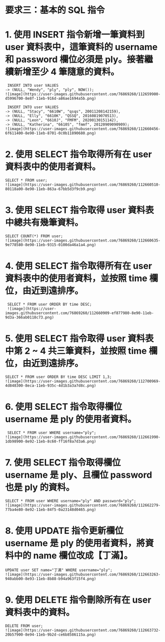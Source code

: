 # 要求三：基本的 SQL 指令
# 1. 使用 INSERT 指令新增一筆資料到 user 資料表中，這筆資料的 username 和 password 欄位必須是 ply。接著繼續新增至少 4 筆隨意的資料。
     INSERT INTO user VALUES
    -> (NULL, "Wendy", "ply", "ply", NOW());
    ![image](https://user-images.githubusercontent.com/76869260/112659900-d5996700-8e8f-11eb-916d-a86ae1694a5b.png)
    
     INSERT INTO user VALUES
    -> (NULL, "Stacy", "6610W", "qsqs", 20011208142159),
    -> (NULL, "Elly", "6610K", "QSSQ", 20160819070513),
    -> (NULL, "Leon", "6610J", "FMFM", 20200130151142),
    -> (NULL, "Katherina", "6610S", "fmmf", 20120909090909);
    ![image](https://user-images.githubusercontent.com/76869260/112660456-6f611400-8e90-11eb-8701-0c0b11890680.png)


# 2. 使用 SELECT 指令取得所有在 user 資料表中的使用者資料。
    SELECT * FROM user;
    ![image](https://user-images.githubusercontent.com/76869260/112660510-80118a00-8e90-11eb-863a-67bb5d3f9cb9.png)


# 3. 使用 SELECT 指令取得 user 資料表中總共有幾筆資料。
    SELECT COUNT(*) FROM user;
    ![image](https://user-images.githubusercontent.com/76869260/112660635-9e778580-8e90-11eb-9315-0100da46a1a4.png)


# 4. 使用 SELECT 指令取得所有在 user 資料表中的使用者資料，並按照 time 欄位，由近到遠排序。
     SELECT * FROM user ORDER BY time DESC;
     ![image](https://user-images.githubusercontent.com/76869260/112660909-ef877980-8e90-11eb-9d3a-366ab0118c73.png)


# 5. 使用 SELECT 指令取得 user 資料表中第 2 ~ 4 共三筆資料，並按照 time 欄位，由近到遠排序。
    SELECT * FROM user ORDER BY time DESC LIMIT 1,3;
    ![image](https://user-images.githubusercontent.com/76869260/112700969-4d848300-8eca-11eb-935c-4d1b3a3a7d8c.png)


# 6. 使用 SELECT 指令取得欄位 username 是 ply 的使用者資料。
     SELECT * FROM user WHERE username="ply";
    ![image](https://user-images.githubusercontent.com/76869260/112661990-1db98900-8e92-11eb-8c60-ff16f8a7d3a6.png)


# 7. 使用 SELECT 指令取得欄位 username 是 ply、且欄位 password 也是 ply 的資料。
    SELECT * FROM user WHERE username="ply" AND password="ply";
    ![image](https://user-images.githubusercontent.com/76869260/112662279-77ba4e80-8e92-11eb-84f5-0a23148d0465.png)


# 8. 使用 UPDATE 指令更新欄位 username 是 ply 的使用者資料，將資料中的 name 欄位改成【丁滿】。
    UPDATE user SET name="丁滿" WHERE username="ply";
    ![image](https://user-images.githubusercontent.com/76869260/112663263-940abb00-8e93-11eb-8b88-b94a963f15f4.png)


# 9. 使用 DELETE 指令刪除所有在 user 資料表中的資料。
    DELETE FROM user;
    ![image](https://user-images.githubusercontent.com/76869260/112663732-20b57900-8e94-11eb-9b2d-ce6b8586115a.png)

